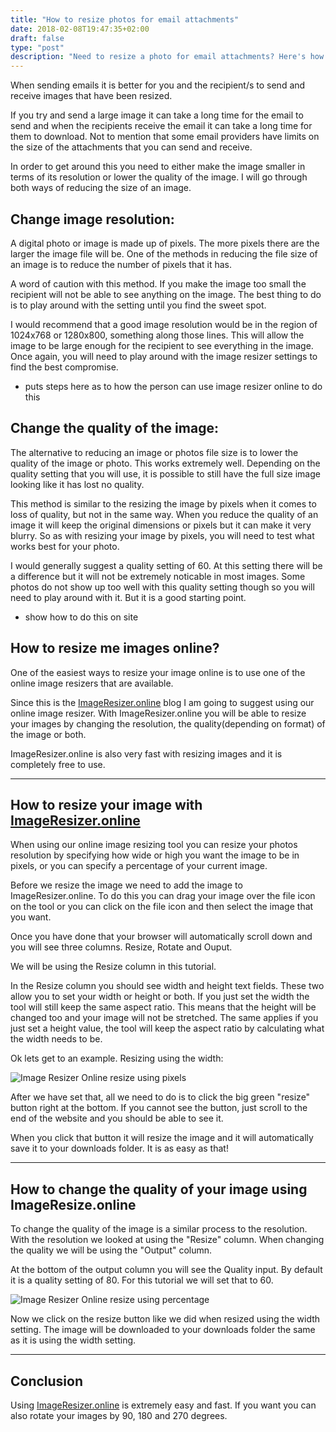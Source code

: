 ```yaml
---
title: "How to resize photos for email attachments"
date: 2018-02-08T19:47:35+02:00
draft: false
type: "post"
description: "Need to resize a photo for email attachments? Here's how you easily and quickly resize your photos for emails. Works for Outlook, Gmail and all email clients on Windows, Mac and Linux!"
---
```


When sending emails it is better for you and the recipient/s to send and receive images that have been resized. 

If you try and send a large image it can take a long time for the email to send and when the recipients receive the email it can take a long time for them to download. Not to mention that some email providers have limits on the size of the attachments that you can send and receive. 

In order to get around this you need to either make the image smaller in terms of its resolution or lower the quality of the image. I will go through both ways of reducing the size of an image.

Change image resolution:
---

A digital photo or image is made up of pixels. The more pixels there are the larger the image file will be. One of the methods in reducing the file size of an image is to reduce the number of pixels that it has. 

A word of caution with this method. If you make the image too small the recipient will not be able to see anything on the image. The best thing to do is to play around with the setting until you find the sweet spot.

I would recommend that a good image resolution would be in the region of 1024x768 or 1280x800, something along those lines. This will allow the image to be large enough for the recipient to see everything in the image. Once again, you will need to play around with the image resizer settings to find the best compromise. 

* puts steps here as to how the person can use image resizer online to do this


Change the quality of the image:
---
The alternative to reducing an image or photos file size is to lower the quality of the image or photo. This works extremely well. Depending on the quality setting that you will use, it is possible to still have the full size image looking like it has lost no quality. 

This method is similar to the resizing the image by pixels when it comes to loss of quality, but not in the same way. When you reduce the quality of an image it will keep the original dimensions or pixels but it can make it very blurry. So as with resizing your image by pixels, you will need to test what works best for your photo.

I would generally suggest a quality setting of 60. At this setting there will be a difference but it will not be extremely noticable in most images. Some photos do not show up too well with this quality setting though so you will need to play around with it. But it is a good starting point. 

* show how to do this on site

How to resize me images online?
---
One of the easiest ways to resize your image online is to use one of the online image resizers that are available. 

Since this is the <a href="https://imageresizer.online" target="_blank">ImageResizer.online</a> blog I am going to suggest using our online image resizer. With ImageResizer.online you will be able to resize your images by changing the resolution, the quality(depending on format) of the image or both. 

ImageResizer.online is also very fast with resizing images and it is completely free to use. 

---
How to resize your image with <a href="https://imageresizer.online" target="_blank">ImageResizer.online</a>
----

When using our online image resizing tool you can resize your photos resolution by specifying how wide or high you want the image to be in pixels, or you can specify a percentage of your current image.

Before we resize the image we need to add the image to ImageResizer.online. To do this you can drag your image over the file icon on the tool or you can click on the file icon and then select the image that you want. 

Once you have done that your browser will automatically scroll down and you will see three columns. Resize, Rotate and Ouput. 

We will be using the Resize column in this tutorial. 

In the Resize column you should see width and height text fields. These two allow you to set your width or height or both. If you just set the width the tool will still keep the same aspect ratio. This means that the height will be changed too and your image will not be stretched. The same applies if you just set a height value, the tool will keep the aspect ratio by calculating what the width needs to be. 

Ok lets get to an example. Resizing using the width:

![Image Resizer Online resize using pixels](https://imageresizer.online/blog/posts/blog-images/resize-with-height.png)

After we have set that, all we need to do is to click the big green "resize" button right at the bottom. If you cannot see the button, just scroll to the end of the website and you should be able to see it.

When you click that button it will resize the image and it will automatically save it to your downloads folder. It is as easy as that!

---
How to change the quality of your image using ImageResize.online
---

To change the quality of the image is a similar process to the resolution. With the resolution we looked at using the "Resize" column. When changing the quality we will be using the "Output" column. 

At the bottom of the output column you will see the Quality input. By default it is a quality setting of 80. For this tutorial we will set that to 60. 

![Image Resizer Online resize using percentage](https://imageresizer.online/blog/posts/blog-images/resize-using-quality.png)

Now we click on the resize button like we did when resized using the width setting. The image will be downloaded to your downloads folder the same as it is using the width setting.

---
Conclusion
---

Using <a href="https://imageresizer.online" target="_blank">ImageResizer.online</a> is extremely easy and fast. If you want you can also rotate your images by 90, 180 and 270 degrees.